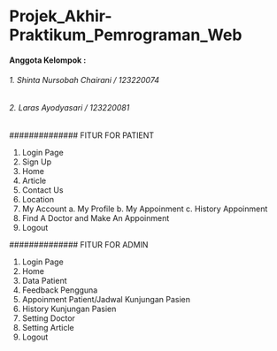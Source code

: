 ﻿# Projek_Akhir-Praktikum_Pemrograman_Web

 #### Anggota Kelompok :
 ###### 1. Shinta Nursobah Chairani / 123220074
 ###### 2. Laras Ayodyasari / 123220081

 ############## FITUR FOR PATIENT
 1. Login Page
 2. Sign Up
 3. Home
 4. Article
 5. Contact Us
 6. Location
 7. My Account
    a. My Profile
    b. My Appoinment
    c. History Appoinment
 8. Find A Doctor and Make An Appoinment
 9. Logout

############## FITUR FOR ADMIN
1. Login Page
2. Home
3. Data Patient
4. Feedback Pengguna
5. Appoinment Patient/Jadwal Kunjungan Pasien
6. History Kunjungan Pasien
7. Setting Doctor
8. Setting Article
9. Logout
